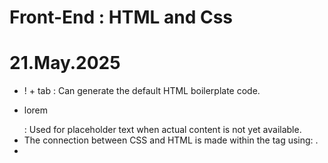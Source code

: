 # Front-End : HTML and Css

# 21.May.2025

- ! + tab : Can generate the default HTML boilerplate code.
- <p> lorem </p> : Used for placeholder text when actual content is not yet available.
- The connection between CSS and HTML is made within the <head> tag using: <link rel="stylesheet" href="/style.css">.
-
